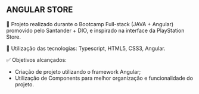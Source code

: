 ## ANGULAR STORE

📝 Projeto realizado durante o Bootcamp Full-stack (JAVA + Angular) promovido pelo Santander + DIO, e inspirado na interface da PlayStation Store.

🔧 Utilização das tecnologias: Typescript, HTML5, CSS3, Angular.

✅ Objetivos alcançados:
  - Criação de projeto utilizando o framework Angular;
  - Utilização de Components para melhor organização e funcionalidade do projeto.

